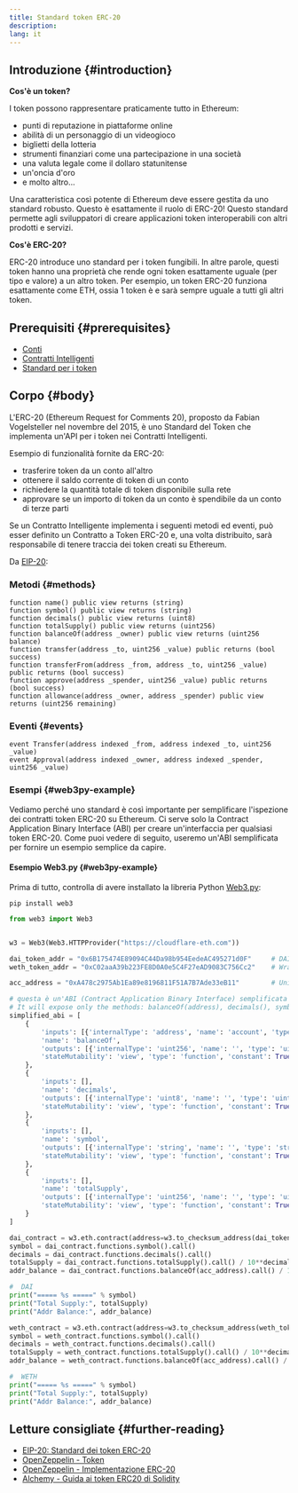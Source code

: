```yaml
---
title: Standard token ERC-20
description:
lang: it
---
```


## Introduzione {#introduction}

**Cos'è un token?**

I token possono rappresentare praticamente tutto in Ethereum:

- punti di reputazione in piattaforme online
- abilità di un personaggio di un videogioco
- biglietti della lotteria
- strumenti finanziari come una partecipazione in una società
- una valuta legale come il dollaro statunitense
- un'oncia d'oro
- e molto altro...

Una caratteristica così potente di Ethereum deve essere gestita da uno standard robusto. Questo è esattamente il ruolo di ERC-20! Questo standard permette agli sviluppatori di creare applicazioni token interoperabili con altri prodotti e servizi.

**Cos'è ERC-20?**

ERC-20 introduce uno standard per i token fungibili. In altre parole, questi token hanno una proprietà che rende ogni token esattamente uguale (per tipo e valore) a un altro token. Per esempio, un token ERC-20 funziona esattamente come ETH, ossia 1 token è e sarà sempre uguale a tutti gli altri token.

## Prerequisiti {#prerequisites}

- [Conti](/developers/docs/accounts)
- [Contratti Intelligenti](/developers/docs/smart-contracts/)
- [Standard per i token](/developers/docs/standards/tokens/)

## Corpo {#body}

L'ERC-20 (Ethereum Request for Comments 20), proposto da Fabian Vogelsteller nel novembre del 2015, è uno Standard del Token che implementa un'API per i token nei Contratti Intelligenti.

Esempio di funzionalità fornite da ERC-20:

- trasferire token da un conto all'altro
- ottenere il saldo corrente di token di un conto
- richiedere la quantità totale di token disponibile sulla rete
- approvare se un importo di token da un conto è spendibile da un conto di terze parti

Se un Contratto Intelligente implementa i seguenti metodi ed eventi, può esser definito un Contratto a Token ERC-20 e, una volta distribuito, sarà responsabile di tenere traccia dei token creati su Ethereum.

Da [EIP-20](https://eips.ethereum.org/EIPS/eip-20):

### Metodi {#methods}

```solidity
function name() public view returns (string)
function symbol() public view returns (string)
function decimals() public view returns (uint8)
function totalSupply() public view returns (uint256)
function balanceOf(address _owner) public view returns (uint256 balance)
function transfer(address _to, uint256 _value) public returns (bool success)
function transferFrom(address _from, address _to, uint256 _value) public returns (bool success)
function approve(address _spender, uint256 _value) public returns (bool success)
function allowance(address _owner, address _spender) public view returns (uint256 remaining)
```

### Eventi {#events}

```solidity
event Transfer(address indexed _from, address indexed _to, uint256 _value)
event Approval(address indexed _owner, address indexed _spender, uint256 _value)
```

### Esempi {#web3py-example}

Vediamo perché uno standard è così importante per semplificare l'ispezione dei contratti token ERC-20 su Ethereum. Ci serve solo la Contract Application Binary Interface (ABI) per creare un'interfaccia per qualsiasi token ERC-20. Come puoi vedere di seguito, useremo un'ABI semplificata per fornire un esempio semplice da capire.

#### Esempio Web3.py {#web3py-example}

Prima di tutto, controlla di avere installato la libreria Python [Web3.py](https://web3py.readthedocs.io/en/stable/quickstart.html#installation):

```
pip install web3
```

```python
from web3 import Web3


w3 = Web3(Web3.HTTPProvider("https://cloudflare-eth.com"))

dai_token_addr = "0x6B175474E89094C44Da98b954EedeAC495271d0F"     # DAI
weth_token_addr = "0xC02aaA39b223FE8D0A0e5C4F27eAD9083C756Cc2"    # Wrapped ether (WETH)

acc_address = "0xA478c2975Ab1Ea89e8196811F51A7B7Ade33eB11"        # Uniswap V2: DAI 2

# questa è un'ABI (Contract Application Binary Interface) semplificata per un contratto token ERC-20.
# It will expose only the methods: balanceOf(address), decimals(), symbol() and totalSupply()
simplified_abi = [
    {
        'inputs': [{'internalType': 'address', 'name': 'account', 'type': 'address'}],
        'name': 'balanceOf',
        'outputs': [{'internalType': 'uint256', 'name': '', 'type': 'uint256'}],
        'stateMutability': 'view', 'type': 'function', 'constant': True
    },
    {
        'inputs': [],
        'name': 'decimals',
        'outputs': [{'internalType': 'uint8', 'name': '', 'type': 'uint8'}],
        'stateMutability': 'view', 'type': 'function', 'constant': True
    },
    {
        'inputs': [],
        'name': 'symbol',
        'outputs': [{'internalType': 'string', 'name': '', 'type': 'string'}],
        'stateMutability': 'view', 'type': 'function', 'constant': True
    },
    {
        'inputs': [],
        'name': 'totalSupply',
        'outputs': [{'internalType': 'uint256', 'name': '', 'type': 'uint256'}],
        'stateMutability': 'view', 'type': 'function', 'constant': True
    }
]

dai_contract = w3.eth.contract(address=w3.to_checksum_address(dai_token_addr), abi=simplified_abi)
symbol = dai_contract.functions.symbol().call()
decimals = dai_contract.functions.decimals().call()
totalSupply = dai_contract.functions.totalSupply().call() / 10**decimals
addr_balance = dai_contract.functions.balanceOf(acc_address).call() / 10**decimals

#  DAI
print("===== %s =====" % symbol)
print("Total Supply:", totalSupply)
print("Addr Balance:", addr_balance)

weth_contract = w3.eth.contract(address=w3.to_checksum_address(weth_token_addr), abi=simplified_abi)
symbol = weth_contract.functions.symbol().call()
decimals = weth_contract.functions.decimals().call()
totalSupply = weth_contract.functions.totalSupply().call() / 10**decimals
addr_balance = weth_contract.functions.balanceOf(acc_address).call() / 10**decimals

#  WETH
print("===== %s =====" % symbol)
print("Total Supply:", totalSupply)
print("Addr Balance:", addr_balance)
```

## Letture consigliate {#further-reading}

- [EIP-20: Standard dei token ERC-20](https://eips.ethereum.org/EIPS/eip-20)
- [OpenZeppelin - Token](https://docs.openzeppelin.com/contracts/3.x/tokens#ERC20)
- [OpenZeppelin - Implementazione ERC-20](https://github.com/OpenZeppelin/openzeppelin-contracts/blob/master/contracts/token/ERC20/ERC20.sol)
- [Alchemy - Guida ai token ERC20 di Solidity](https://www.alchemy.com/overviews/erc20-solidity)

